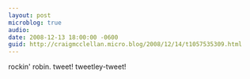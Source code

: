 ```yaml
---
layout: post
microblog: true
audio: 
date: 2008-12-13 18:00:00 -0600
guid: http://craigmcclellan.micro.blog/2008/12/14/t1057535309.html
---
```

rockin' robin. tweet! tweetley-tweet!
